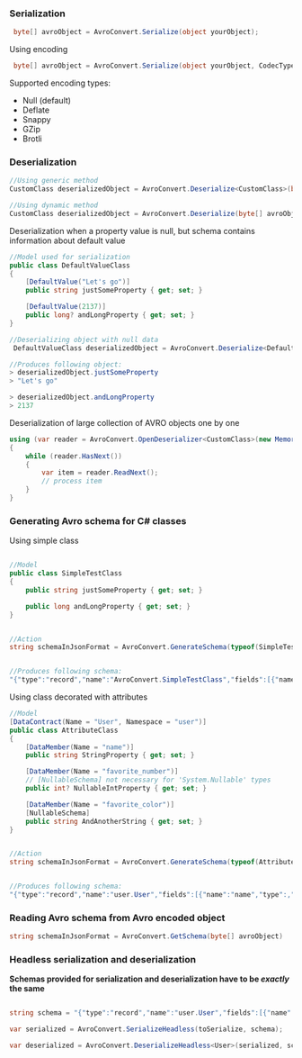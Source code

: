 ### Serialization
```csharp
 byte[] avroObject = AvroConvert.Serialize(object yourObject);
```

Using encoding
```csharp
 byte[] avroObject = AvroConvert.Serialize(object yourObject, CodecType.Snappy);
```
Supported encoding types:
- Null (default)
- Deflate
- Snappy
- GZip
- Brotli


### Deserialization

```csharp
//Using generic method
CustomClass deserializedObject = AvroConvert.Deserialize<CustomClass>(byte[] avroObject);

//Using dynamic method
CustomClass deserializedObject = AvroConvert.Deserialize(byte[] avroObject, typeof(CustomClass));
```

Deserialization when a property value is null, but schema contains information about default value
```csharp
//Model used for serialization
public class DefaultValueClass
{
    [DefaultValue("Let's go")]
    public string justSomeProperty { get; set; }

    [DefaultValue(2137)]
    public long? andLongProperty { get; set; }
}

//Deserializing object with null data
 DefaultValueClass deserializedObject = AvroConvert.Deserialize<DefaultValueClass>(byte[] avroObject);

//Produces following object:
> deserializedObject.justSomeProperty
> "Let's go"

> deserializedObject.andLongProperty
> 2137
```

Deserialization of large collection of AVRO objects one by one
```csharp
using (var reader = AvroConvert.OpenDeserializer<CustomClass>(new MemoryStream(avroObject)))
{
    while (reader.HasNext())
    {
        var item = reader.ReadNext();
        // process item
    }
}
```


### Generating Avro schema for C# classes

Using simple class
```csharp

//Model
public class SimpleTestClass
{
	public string justSomeProperty { get; set; }

	public long andLongProperty { get; set; }
}


//Action
string schemaInJsonFormat = AvroConvert.GenerateSchema(typeof(SimpleTestClass));


//Produces following schema:
"{"type":"record","name":"AvroConvert.SimpleTestClass","fields":[{"name":"justSomeProperty","type":["null","string"]},{"name":"andLongProperty","type":"long"}]}"
```

Using class decorated with attributes
```csharp
//Model
[DataContract(Name = "User", Namespace = "user")]
public class AttributeClass
{
	[DataMember(Name = "name")]
	public string StringProperty { get; set; }

	[DataMember(Name = "favorite_number")]
	// [NullableSchema] not necessary for 'System.Nullable' types
	public int? NullableIntProperty { get; set; }

	[DataMember(Name = "favorite_color")]
	[NullableSchema]
	public string AndAnotherString { get; set; }
}


//Action
string schemaInJsonFormat = AvroConvert.GenerateSchema(typeof(AttributeClass));


//Produces following schema:
"{"type":"record","name":"user.User","fields":[{"name":"name","type":,"string"},{"name":"favorite_number","type":["null","int"]},{"name":"favorite_color","type":["null","string"]}]}"
```  



### Reading Avro schema from Avro encoded object
```csharp
string schemaInJsonFormat = AvroConvert.GetSchema(byte[] avroObject)
```

### Headless serialization and deserialization

**Schemas provided for serialization and deserialization have to be *exactly* the same**

```csharp

string schema = "{"type":"record","name":"user.User","fields":[{"name":"name","type":,"string"},{"name":"favorite_number","type":["null","int"]},{"name":"favorite_color","type":["null","string"]}]}";

var serialized = AvroConvert.SerializeHeadless(toSerialize, schema);

var deserialized = AvroConvert.DeserializeHeadless<User>(serialized, schema);

```
